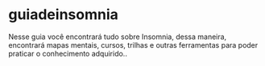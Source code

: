 # guiadeinsomnia
Nesse guia você encontrará tudo sobre Insomnia, dessa maneira, encontrará mapas mentais, cursos, trilhas e outras ferramentas para poder praticar o conhecimento adquirido..
